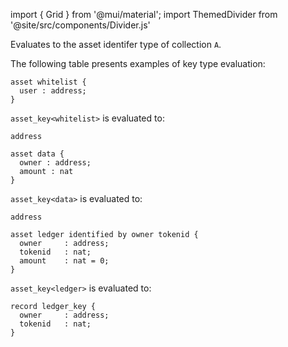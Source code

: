 import { Grid } from '@mui/material';
import ThemedDivider from '@site/src/components/Divider.js'

Evaluates to the asset identifer type of collection `A`.

The following table presents examples of key type evaluation:

<Grid container spacing={2}>
<Grid item xs={12} sm={12} md={7}>

```archetype
asset whitelist {
  user : address;
}
```

</Grid>

<Grid item xs={12} sm={12} md={5}>

`asset_key<whitelist>` is evaluated to:

`address`

</Grid>
</Grid>

<Grid container spacing={2}>
<Grid item xs={12} sm={12} md={7}>

```archetype
asset data {
  owner : address;
  amount : nat
}
```

</Grid>

<Grid item xs={12} sm={12} md={5}>

`asset_key<data>` is evaluated to:

`address`

</Grid>
</Grid>

<Grid container spacing={2} direction="row"
  justifyContent="center"
  alignItems="center">
<Grid item xs={12} sm={12} md={7}>

```archetype
asset ledger identified by owner tokenid {
  owner     : address;
  tokenid   : nat;
  amount    : nat = 0;
}
```

</Grid>

<Grid item xs={12} sm={12} md={5}>

`asset_key<ledger>` is evaluated to:

```archetype
record ledger_key {
  owner     : address;
  tokenid   : nat;
}
```

</Grid>
</Grid>
